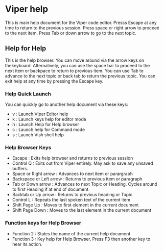 # Viper help

This is main help document for the Viper code editor. Presss Escape at any time to return to the previous session.
Press space or right arrow to proceed to the next item.
Press Tab or down arrow to go to the next topic.

## Help for Help

This is the help browser. You can move around via the arrow keys on thekeyboard.
Alternatively,  you can use the space bar to proceed to the next item or backpace to return to previous item.
You can use Tab to advance to the next topic or back tab to return the previous topic.
You can exit help at any time by pressing the Escape key.

### Help Quick Launch

You can quickly go to another help document via these keys:

- v : Launch Viper Editor help
- k : Launch keys help for editor mode
- h : Launch Help for Help browser
- c : Launch help for Command mode
- s : Launch Vish shell help

### Help Browser Keys

- Escape : Exits help browser and returns to previous session
- Control Q : Exits out from Viper entirely. May ask to save any unsaved buffers.
- Space or Right arrow : Advances to next item or parargraph
- Backspace or Left arrow : Returns to previous item or paragraph
- Tab or Down arrow : Advances to next Topic or Heading. Cycles around to first  Heading if at end of document.
- Backtab or Up arrow : Returns to previous heading or Topic
- Control L : Repeats the last spoken text of the current item
- Shift Page Up : Moves to first element in the current document
- Shift Page Down : Moves to the last element in the current document

### Function keys for Help Browser

- Function 2 : States the name of the current help document
- Function 3 : Key help for Help Browser. Press F3 then another key to hear its action.
